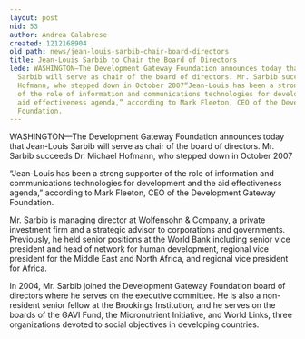 ```yaml
---
layout: post
nid: 53
author: Andrea Calabrese
created: 1212168904
old_path: news/jean-louis-sarbib-chair-board-directors
title: Jean-Louis Sarbib to Chair the Board of Directors
lede: WASHINGTON—The Development Gateway Foundation announces today that Jean-Louis
  Sarbib will serve as chair of the board of directors. Mr. Sarbib succeeds Dr. Michael
  Hofmann, who stepped down in October 2007“Jean-Louis has been a strong supporter
  of the role of information and communications technologies for development and the
  aid effectiveness agenda,” according to Mark Fleeton, CEO of the Development Gateway
  Foundation.
---
```


WASHINGTON—The Development Gateway Foundation announces today that Jean-Louis Sarbib will serve as chair of the board of directors. Mr. Sarbib succeeds Dr. Michael Hofmann, who stepped down in October 2007

“Jean-Louis has been a strong supporter of the role of information and communications technologies for development and the aid effectiveness agenda,” according to Mark Fleeton, CEO of the Development Gateway Foundation.

Mr. Sarbib is managing director at Wolfensohn & Company, a private investment firm and a strategic advisor to corporations and governments. Previously, he held senior positions at the World Bank including senior vice president and head of network for human development, regional vice president for the Middle East and North Africa, and regional vice president for Africa.

In 2004, Mr. Sarbib joined the Development Gateway Foundation board of directors where he serves on the executive committee. He is also a non-resident senior fellow at the Brookings Institution, and he serves on the boards of the GAVI Fund, the Micronutrient Initiative, and World Links, three organizations devoted to social objectives in developing countries.
